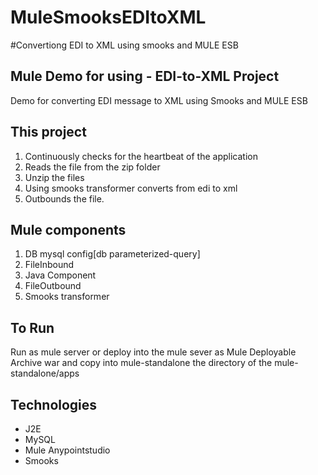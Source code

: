 # MuleSmooksEDItoXML
#Convertiong EDI to XML using smooks and MULE ESB

Mule Demo for using - EDI-to-XML Project
--------------
Demo for converting EDI message to XML using Smooks and MULE ESB


This project 
------------
1.	Continuously checks for the heartbeat of the application 
2.	Reads the file from the zip folder
3.	Unzip the files
4.	Using smooks transformer converts from edi to xml
5.	Outbounds the file.


Mule components
---------
1.	DB mysql config[db parameterized-query]
2.	FileInbound
3.	Java Component
4.	FileOutbound
5.	Smooks transformer


To Run
-------
Run as mule server or deploy into the mule sever as Mule Deployable Archive war and copy into mule-standalone the directory of the mule-standalone/apps


Technologies
---------
- J2E
- MySQL
- Mule Anypointstudio
- Smooks
